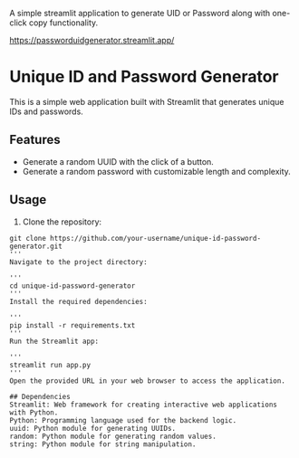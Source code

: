 A simple streamlit application to generate UID or Password along with one-click copy functionality.

https://passworduidgenerator.streamlit.app/

# Unique ID and Password Generator

This is a simple web application built with Streamlit that generates unique IDs and passwords.

## Features

- Generate a random UUID with the click of a button.
- Generate a random password with customizable length and complexity.

## Usage

1. Clone the repository:

```
git clone https://github.com/your-username/unique-id-password-generator.git
'''
Navigate to the project directory:

'''
cd unique-id-password-generator
'''
Install the required dependencies:

'''
pip install -r requirements.txt
'''
Run the Streamlit app:

'''
streamlit run app.py
'''
Open the provided URL in your web browser to access the application.

## Dependencies
Streamlit: Web framework for creating interactive web applications with Python.
Python: Programming language used for the backend logic.
uuid: Python module for generating UUIDs.
random: Python module for generating random values.
string: Python module for string manipulation.
